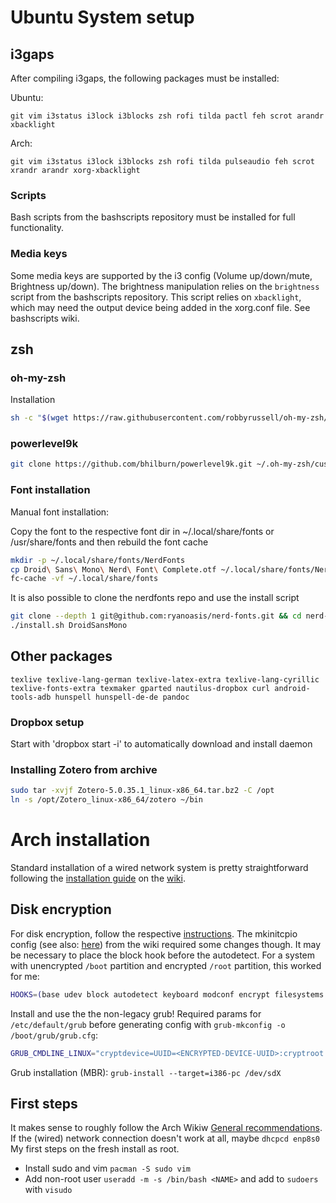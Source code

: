 # Ubuntu System setup
## i3gaps
After compiling i3gaps, the following packages must be installed:

Ubuntu:
```
git vim i3status i3lock i3blocks zsh rofi tilda pactl feh scrot arandr xbacklight
```
Arch:
```
git vim i3status i3lock i3blocks zsh rofi tilda pulseaudio feh scrot xrandr arandr xorg-xbacklight
```

### Scripts
Bash scripts from the bashscripts repository must be installed for full functionality.

### Media keys
Some media keys are supported by the i3 config (Volume up/down/mute, Brightness up/down). 
The brightness manipulation relies on the ```brightness``` script from the bashscripts repository. 
This script relies on ```xbacklight```, which may need the output device being added in the xorg.conf file. See bashscripts wiki.

## zsh
### oh-my-zsh
Installation
```sh
sh -c "$(wget https://raw.githubusercontent.com/robbyrussell/oh-my-zsh/master/tools/install.sh -O -)"
```

### powerlevel9k

```sh
git clone https://github.com/bhilburn/powerlevel9k.git ~/.oh-my-zsh/custom/themes/powerlevel9k
```

### Font installation

Manual font installation:

Copy the font to the respective font dir in ~/.local/share/fonts or /usr/share/fonts and then rebuild the font cache

```sh
mkdir -p ~/.local/share/fonts/NerdFonts
cp Droid\ Sans\ Mono\ Nerd\ Font\ Complete.otf ~/.local/share/fonts/NerdFonts/
fc-cache -vf ~/.local/share/fonts
```

It is also possible to clone the nerdfonts repo and use the install script

```sh
git clone --depth 1 git@github.com:ryanoasis/nerd-fonts.git && cd nerd-fonts
./install.sh DroidSansMono
```

## Other packages
```
texlive texlive-lang-german texlive-latex-extra texlive-lang-cyrillic texlive-fonts-extra texmaker gparted nautilus-dropbox curl android-tools-adb hunspell hunspell-de-de pandoc
```

### Dropbox setup
Start with 'dropbox start -i' to automatically download and install daemon

### Installing Zotero from archive
```sh
sudo tar -xvjf Zotero-5.0.35.1_linux-x86_64.tar.bz2 -C /opt
ln -s /opt/Zotero_linux-x86_64/zotero ~/bin
``` 

# Arch installation
Standard installation of a wired network system is pretty straightforward following the [installation guide](https://wiki.archlinux.org/index.php/Installation_guide) on the [wiki](https://wiki.archlinux.org/https://www.google.com).
## Disk encryption
For disk encryption, follow the respective [instructions](https://wiki.archlinux.org/index.php/Dm-crypt/Encrypting_an_entire_system#Simple_partition_layout_with_LUKS). The mkinitcpio config (see also: [here](https://wiki.archlinux.org/index.php/Dm-crypt/System_configuration#Boot_loader)) from the wiki required some changes though. It may be necessary to place the block hook before the autodetect. For a system with unencrypted `/boot` partition and encrypted `/root` partition, this worked for me:
```sh
HOOKS=(base udev block autodetect keyboard modconf encrypt filesystems fsck
```
Install and use the the non-legacy grub! Required params for `/etc/default/grub` before generating config with `grub-mkconfig -o /boot/grub/grub.cfg`:
```sh
GRUB_CMDLINE_LINUX="cryptdevice=UUID=<ENCRYPTED-DEVICE-UUID>:cryptroot root=/dev/mapper/cryptroot"
```
Grub installation (MBR): `grub-install --target=i386-pc /dev/sdX`

## First steps
It makes sense to roughly follow the Arch Wikiw [General recommendations](https://wiki.archlinux.org/index.php/General_recommendations). If the (wired) network connection doesn't work at all, maybe `dhcpcd enp8s0`
My first steps on the fresh install as root.
* Install sudo and vim `pacman -S sudo vim`
* Add non-root user `useradd -m -s /bin/bash <NAME>` and add to `sudoers` with `visudo`

